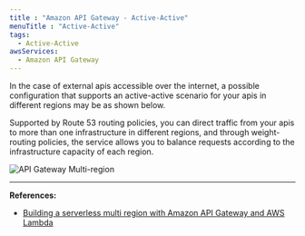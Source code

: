 ```yaml
---
title : "Amazon API Gateway - Active-Active"
menuTitle : "Active-Active"
tags:
  - Active-Active
awsServices:
  - Amazon API Gateway
---
```


In the case of external apis accessible over the internet, a possible configuration that supports an active-active scenario for your apis in different regions may be as shown below.

Supported by Route 53 routing policies, you can direct traffic from your apis to more than one infrastructure in different regions, and through weight-routing policies, the service allows you to balance requests according to the infrastructure capacity of each region.

![API Gateway Multi-region](/images/route-53-healthcheck.png)

---
**References:**
- [Building a serverless multi region with Amazon API Gateway and AWS Lambda](https://aws.amazon.com/blogs/compute/building-a-multi-region-serverless-application-with-amazon-api-gateway-and-aws-lambda/)
